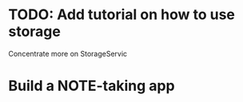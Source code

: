 # TODO: Add tutorial on how to use storage

Concentrate more on StorageServic

# Build a NOTE-taking app